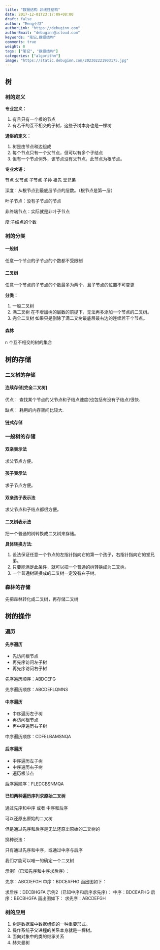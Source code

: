 ```yaml
---
title: "数据结构 非线性结构"
date: 2017-12-01T23:17:09+08:00
draft: false
author: "Meng小羽"
authorLink: "https://debuginn.com"
authorEmail: "debuginn@icloud.com"
keywords: "笔记,数据结构"
comments: true
weight: 0
tags: ["笔记", "数据结构"]
categories: ["algorithm"]
image: "https://static.debuginn.com/202302221903175.jpg"
---
```


## 树

### 树的定义

**专业定义：**

1. 有且只有一个根的节点 
2. 有若干的互不相交的子树，这些子树本身也是一棵树

**通俗的定义：**

1. 树是由节点和边组成 
2. 每个节点只有一个父节点，但可以有多个子结点 
3. 但有一个节点例外，该节点没有父节点，此节点为根节点。

**专业术语：**

节点 父节点 子节点 子孙 祖先 堂兄弟

深度：从根节点到最底层节点的层数。（根节点是第一层）

叶子节点：没有子节点的节点

非终端节点：实际就是非叶子节点

度:子结点的个数

### 树的分类

#### 一般树

任意一个节点的子节点的个数都不受限制

#### 二叉树

任意一个节点的子节点的个数最多为两个，且子节点的位置不可变更

**分类：**

1. 一般二叉树 
2. 满二叉树 在不增加树的层数的前提下，无法再多添加一个节点的二叉树。 
3. 完全二叉树 如果只是删除了满二叉树最底层最右边的连续若干个节点。

#### 森林

n 个互不相交的树的集合

## 树的存储

### 二叉树的存储

#### 连续存储[完全二叉树]

优点：
查找某个节点的父节点和子结点速度(也包括有没有子结点)很快.

缺点：
耗用的内存空间比较大.

#### 链式存储

### 一般树的存储

#### 双亲表示法

求父节点方便。

#### 孩子表示法

求子节点方便。

#### 双亲孩子表示法

求父节点和子结点都很方便。

#### 二叉树表示法

把一个普通的树转换成二叉树来存储。

**具体转换方法:**

1. 设法保证任意一个节点的左指针指向它的第一个孩子，右指针指向它的堂兄弟。 
2. 只要能满足此条件，就可以把一个普通的树转换成为二叉树。 
3. 一个普通树转换成的二叉树一定没有右子树。

### 森林的存储

先把森林转化成二叉树，再存储二叉树

## 树的操作

### 遍历

#### 先序遍历

- 先访问根节点 
- 再先序访问左子树 
- 再先序访问右子树

先序遍历顺序：ABDCEFG

先序遍历顺序：ABCDEFLQMNS

#### 中序遍历

- 中序遍历左子树 
- 再访问根节点 
- 再中序遍历右子树

中序遍历顺序：CDFELBAMSNQA

#### 后序遍历

- 中序遍历左子树 
- 中序遍历右子树 
- 遍历根节点

后序遍顺序：FLEDCBSNMQA

#### 已知两种遍历序列求原始二叉树

通过先序和中序 或者 中序和后序

可以还原出原始的二叉树

但是通过先序和后序是无法还原出原始的二叉树的

换种说法：

只有通过先序和中序，或通过中序与后序

我们才能可以唯一的确定一个二叉树

示例1（已知先序和中序求后序）：

先序：ABCDEFGH
中序：BDCEAFHG
画出图如下：

求后序：DECBHGFA
示例2（已知中序和后序求先序）：
中序：BDCEAFHG
后序：BECBHGFA
画出图如下：
求先序：ABCDEFGH

### 树的应用

1. 树是数据库中数据组织的一种重要形式。 
2. 操作系统子父进程的关系本身就是一棵树。 
3. 面向对象中的类的继承关系 
4. 赫夫曼树